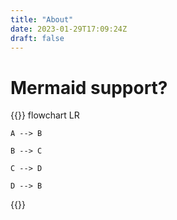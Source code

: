 ```yaml
---
title: "About"
date: 2023-01-29T17:09:24Z
draft: false
---
```


# Mermaid support?

{{<mermaid>}}
flowchart LR

    A --> B

    B --> C

    C --> D 

    D --> B
{{</mermaid>}}


